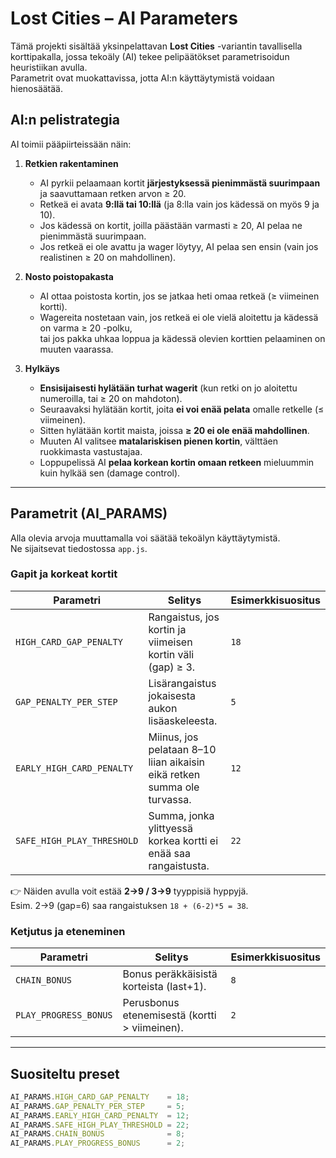# Lost Cities – AI Parameters

Tämä projekti sisältää yksinpelattavan **Lost Cities** -variantin tavallisella korttipakalla, jossa tekoäly (AI) tekee pelipäätökset parametrisoidun heuristiikan avulla.  
Parametrit ovat muokattavissa, jotta AI:n käyttäytymistä voidaan hienosäätää.

## AI:n pelistrategia

AI toimii pääpiirteissään näin:

1. **Retkien rakentaminen**
   - AI pyrkii pelaamaan kortit **järjestyksessä pienimmästä suurimpaan** ja saavuttamaan retken arvon ≥ 20.
   - Retkeä ei avata **9:llä tai 10:llä** (ja 8:lla vain jos kädessä on myös 9 ja 10).
   - Jos kädessä on kortit, joilla päästään varmasti ≥ 20, AI pelaa ne pienimmästä suurimpaan.  
   - Jos retkeä ei ole avattu ja wager löytyy, AI pelaa sen ensin (vain jos realistinen ≥ 20 on mahdollinen).

2. **Nosto poistopakasta**
   - AI ottaa poistosta kortin, jos se jatkaa heti omaa retkeä (≥ viimeinen kortti).
   - Wagereita nostetaan vain, jos retkeä ei ole vielä aloitettu ja kädessä on varma ≥ 20 -polku,  
     tai jos pakka uhkaa loppua ja kädessä olevien korttien pelaaminen on muuten vaarassa.

3. **Hylkäys**
   - **Ensisijaisesti hylätään turhat wagerit** (kun retki on jo aloitettu numeroilla, tai ≥ 20 on mahdoton).
   - Seuraavaksi hylätään kortit, joita **ei voi enää pelata** omalle retkelle (≤ viimeinen).
   - Sitten hylätään kortit maista, joissa **≥ 20 ei ole enää mahdollinen**.
   - Muuten AI valitsee **matalariskisen pienen kortin**, välttäen ruokkimasta vastustajaa.
   - Loppupelissä AI **pelaa korkean kortin omaan retkeen** mieluummin kuin hylkää sen (damage control).

---

## Parametrit (AI_PARAMS)

Alla olevia arvoja muuttamalla voi säätää tekoälyn käyttäytymistä.  
Ne sijaitsevat tiedostossa `app.js`.

### Gapit ja korkeat kortit

| Parametri                  | Selitys                                                                 | Esimerkkisuositus |
|-----------------------------|-------------------------------------------------------------------------|-------------------|
| `HIGH_CARD_GAP_PENALTY`     | Rangaistus, jos kortin ja viimeisen kortin väli (gap) ≥ 3.              | `18`              |
| `GAP_PENALTY_PER_STEP`      | Lisärangaistus jokaisesta aukon lisäaskeleesta.                         | `5`               |
| `EARLY_HIGH_CARD_PENALTY`   | Miinus, jos pelataan 8–10 liian aikaisin eikä retken summa ole turvassa. | `12`              |
| `SAFE_HIGH_PLAY_THRESHOLD`  | Summa, jonka ylittyessä korkea kortti ei enää saa rangaistusta.         | `22`              |

👉 Näiden avulla voit estää **2→9 / 3→9** tyyppisiä hyppyjä.  
Esim. 2→9 (gap=6) saa rangaistuksen `18 + (6-2)*5 = 38`.

### Ketjutus ja eteneminen

| Parametri                 | Selitys                                             | Esimerkkisuositus |
|----------------------------|-----------------------------------------------------|-------------------|
| `CHAIN_BONUS`              | Bonus peräkkäisistä korteista (last+1).             | `8`               |
| `PLAY_PROGRESS_BONUS`      | Perusbonus etenemisestä (kortti > viimeinen).       | `2`               |

---

## Suositeltu preset

```js
AI_PARAMS.HIGH_CARD_GAP_PENALTY    = 18;
AI_PARAMS.GAP_PENALTY_PER_STEP     = 5;
AI_PARAMS.EARLY_HIGH_CARD_PENALTY  = 12;
AI_PARAMS.SAFE_HIGH_PLAY_THRESHOLD = 22;
AI_PARAMS.CHAIN_BONUS              = 8;
AI_PARAMS.PLAY_PROGRESS_BONUS      = 2;
